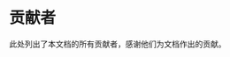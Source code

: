 <script setup>
import { VPTeamMembers } from 'vitepress/theme'
import members from "../.vitepress/data/members"
</script>

# 贡献者

<!--
---

GlobeMC 河豚分析是一个 2023 年 7 月底成立的崩溃日志分析组织，以方便 / 开放 / 专业为目标

---
-->

此处列出了本文档的所有贡献者，感谢他们为文档作出的贡献。

<VPTeamMembers size="small" :members="members" />









